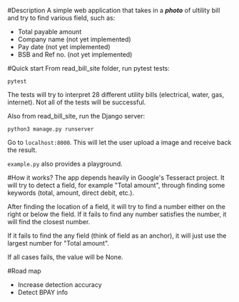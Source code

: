 #Description
A simple web application that takes in a ***photo*** 
of ultility bill and try to find various field, such as:
- Total payable amount
- Company name (not yet implemented)
- Pay date (not yet implemented)
- BSB and Ref no. (not yet implemented)

#Quick start
From read_bill_site folder, run pytest tests:

```pytest```

The tests will try to interpret 28 different
utility bills (electrical, water, gas, internet).
Not all of the tests will be successful.

Also from read_bill_site, run the Django server:

```python3 manage.py runserver```

Go to ```localhost:8000```. This will let 
the user upload a image and receive back the result.

```example.py``` also provides a playground.

#How it works?
The app depends heavily in Google's Tesseract project.
It will try to detect a field, for example "Total amount", through
finding some keywords (total, amount, direct debit, etc.).

After finding the location of a field, it will try to find a number
either on the right or below the field. If it fails to find any number
satisfies the number, it will find the closest number.

If it fails to find the any field (think of field as an anchor),
it will just use the largest number for "Total amount".

If all cases fails, the value will be None.

#Road map
- Increase detection accuracy
- Detect BPAY info  

